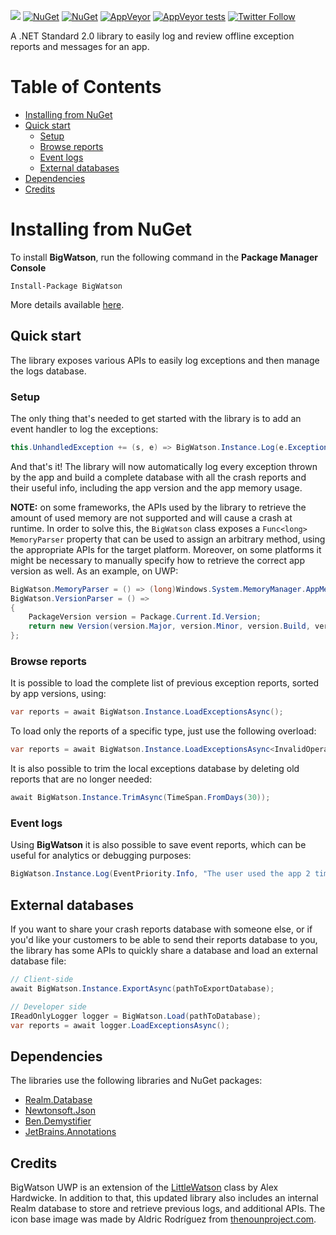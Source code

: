 ![](https://i.imgur.com/W6bf5Ja.png)
[![NuGet](https://img.shields.io/nuget/v/BigWatson.svg)](https://www.nuget.org/packages/BigWatson/) [![NuGet](https://img.shields.io/nuget/dt/BigWatson.svg)](https://www.nuget.org/stats/packages/BigWatson?groupby=Version) [![AppVeyor](https://img.shields.io/appveyor/ci/Sergio0694/bigwatson.svg)](https://ci.appveyor.com/project/Sergio0694/bigwatson) [![AppVeyor tests](https://img.shields.io/appveyor/tests/Sergio0694/bigwatson.svg)](https://ci.appveyor.com/project/Sergio0694/bigwatson) [![Twitter Follow](https://img.shields.io/twitter/follow/Sergio0694.svg?style=flat&label=Follow)](https://twitter.com/SergioPedri)

A .NET Standard 2.0 library to easily log and review offline exception reports and messages for an app.

# Table of Contents

- [Installing from NuGet](#installing-from-nuget)
- [Quick start](#quick-start)
  - [Setup](#setup) 
  - [Browse reports](#browse-reports)
  - [Event logs](#event-logs)
  - [External databases](#external-databases)
- [Dependencies](#dependencies)
- [Credits](#credits)

# Installing from NuGet

To install **BigWatson**, run the following command in the **Package Manager Console**

```
Install-Package BigWatson
```

More details available [here](https://www.nuget.org/packages/BigWatson).

## Quick start

The library exposes various APIs to easily log exceptions and then manage the logs database.

### Setup

The only thing that's needed to get started with the library is to add an event handler to log the exceptions:

```C#
this.UnhandledException += (s, e) => BigWatson.Instance.Log(e.Exception);
```

And that's it! The library will now automatically log every exception thrown by the app and build a complete database with all the crash reports and their useful info, including the app version and the app memory usage.

**NOTE:** on some frameworks, the APIs used by the library to retrieve the amount of used memory are not supported and will cause a crash at runtime. In order to solve this, the `BigWatson` class exposes a `Func<long> MemoryParser` property that can be used to assign an arbitrary method, using the appropriate APIs for the target platform. Moreover, on some platforms it might be necessary to manually specify how to retrieve the correct app version as well. As an example, on UWP:

```C#
BigWatson.MemoryParser = () => (long)Windows.System.MemoryManager.AppMemoryUsage;
BigWatson.VersionParser = () =>
{
    PackageVersion version = Package.Current.Id.Version;
    return new Version(version.Major, version.Minor, version.Build, version.Revision);
}; 
```

### Browse reports

It is possible to load the complete list of previous exception reports, sorted by app versions, using:

```C#
var reports = await BigWatson.Instance.LoadExceptionsAsync();
```

To load only the reports of a specific type, just use the following overload:

```C#
var reports = await BigWatson.Instance.LoadExceptionsAsync<InvalidOperationException>();
```

It is also possible to trim the local exceptions database by deleting old reports that are no longer needed:

```C#
await BigWatson.Instance.TrimAsync(TimeSpan.FromDays(30));
```

### Event logs

Using **BigWatson** it is also possible to save event reports, which can be useful for analytics or debugging purposes:

```C#
BigWatson.Instance.Log(EventPriority.Info, "The user used the app 2 times today");
```

## External databases

If you want to share your crash reports database with someone else, or if you'd like your customers to be able to send their reports database to you, the library has some APIs to quickly share a database and load an external database file:

```C#
// Client-side
await BigWatson.Instance.ExportAsync(pathToExportDatabase);

// Developer side
IReadOnlyLogger logger = BigWatson.Load(pathToDatabase);
var reports = await logger.LoadExceptionsAsync();
```

## Dependencies

The libraries use the following libraries and NuGet packages:

* [Realm.Database](https://www.nuget.org/packages/Realm.Database/)
* [Newtonsoft.Json](https://www.nuget.org/packages/newtonsoft.json/)
* [Ben.Demystifier](https://www.nuget.org/packages/Ben.Demystifier/)
* [JetBrains.Annotations](https://www.nuget.org/packages/JetBrains.Annotations/)

## Credits

BigWatson UWP is an extension of the [LittleWatson](https://www.alexhardwicke.com/little-watson/) class by Alex Hardwicke. In addition to that, this updated library also includes an internal Realm database to store and retrieve previous logs, and additional APIs.
The icon base image was made by Aldric Rodríguez from [thenounproject.com](https://thenounproject.com/).
